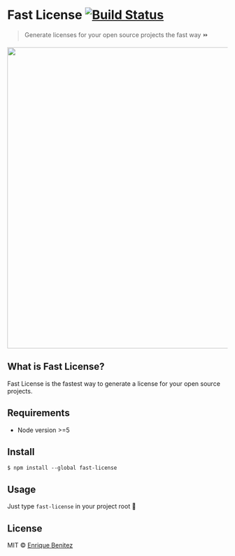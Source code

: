 # Fast License [![Build Status](https://travis-ci.org/bntzio/fast-license.svg?branch=master)](https://travis-ci.org/bntzio/fast-license)

> Generate licenses for your open source projects the fast way ⏩

<img src="fast-license.gif" width="688">

## What is Fast License?
Fast License is the fastest way to generate a license for your open source projects.

## Requirements
* Node version >=5

## Install
```
$ npm install --global fast-license
```

## Usage
Just type `fast-license` in your project root 👊

## License
MIT © [Enrique Benitez](https://bntz.io)
